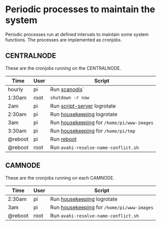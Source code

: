 # Periodic processes to maintain the system

Periodic processes run at defined intervals to maintain some system functions. The processes are implemented as cronjobs.

## CENTRALNODE

These are the cronjobs running on the CENTRALNODE.

| Time    | User | Script                                                            |
|---------|------|-------------------------------------------------------------------|
| hourly  | pi   | Run [scanodis](../src/scanodis)`                                  |
| 1:30am  | root | `shutdown -r now`                                                 |
| 2am     | pi   | Run [script-server](../src/script-server) logrotate               |
| 2:30am  | pi   | Run [housekeeping](../src/housekeeping) logrotate                 |
| 3am     | pi   | Run [housekeeping](../src/housekeeping) for `/home/pi/www-images` |
| 3:30am  | pi   | Run [housekeeping](../src/housekeeping) for `/home/pi/tmp`        |
| @reboot | pi   | Run [reboot](`..src/reboot/`)                                     |
| @reboot | root | Run `avahi-resolve-name-conflict.sh`                              |


## CAMNODE

These are the cronjobs running on each CAMNODE.

| Time    | User | Script                                                            |
|---------|------|-------------------------------------------------------------------|
| 2:30am  | pi   | Run [housekeeping](../src/housekeeping) logrotate                 |
| 3am     | pi   | Run [housekeeping](../src/housekeeping) for `/home/pi/www-images` |
| @reboot | root | Run `avahi-resolve-name-conflict.sh`                              |

